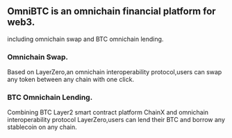## OmniBTC is an omnichain financial platform for web3.
   including omnichain swap and BTC omnichain lending.
   
### Omnichain Swap.
  Based on LayerZero,an omnichain interoperability protocol,users can swap any token between any chain with one click.
### BTC Omnichain Lending.
  Combining BTC Layer2 smart contract platform ChainX and omnichain interoperability protocol LayerZero,users can lend their BTC and borrow any stablecoin on any chain.

